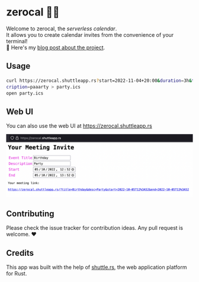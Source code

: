 # zerocal 🚫📆

Welcome to zerocal, the *serverless calendar*.  
It allows you to create calendar invites from the convenience of your terminal!  
🔗 Here's my [blog post about the project](https://endler.dev/2022/zerocal/).

## Usage

```sh
curl https://zerocal.shuttleapp.rs?start=2022-11-04+20:00&duration=3h&title=Birthday&des
cription=paaarty > party.ics
open party.ics
```

## Web UI

You can also use the web UI at https://zerocal.shuttleapp.rs

![web ui](assets/ui.png)

## Contributing

Please check the issue tracker for contribution ideas. Any pull request is welcome. ❤️ 

## Credits

This app was built with the help of [shuttle.rs](https://www.shuttle.rs/),
the web application platform for Rust. 
